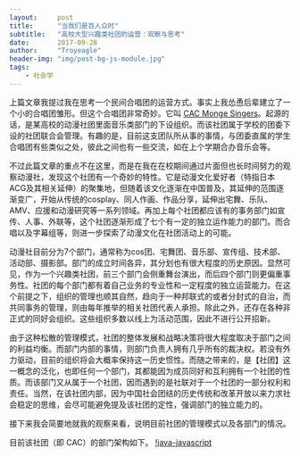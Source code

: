 ```yaml
---
layout:     post
title:      "当我们是百人众时"
subtitle:   "高校大型兴趣类社团的运营：观察与思考"
date:       2017-09-28
author:     "Troyeagle"
header-img: "img/post-bg-js-module.jpg"
tags:
    - 社会学
---
```

上篇文章我提过我在思考一个民间合唱团的运营方式。事实上我怂恿后辈建立了一个小的合唱团雏形。但这个合唱团非常奇妙。它叫 [CAC Monge Singers](http://monge.genefy.top)。起源的话，是某高校的动漫社团里面音乐类部门的下设组织。而该社团属于学校的团委下设的社团联合会管理。有趣的是，目前这支团队所从事的事情，与团委直属的学生合唱团有些类似之处，彼此之间也有一些交流，如在上个学期合办音乐会等。

不过此篇文章的重点不在这里，而是在我在在校期间通过片面但也长时间努力的观察动漫社，发现这个社团有一个奇妙的特性。它是动漫文化爱好者（特指日本ACG及其相关延伸）的聚集地，但随着该文化逐渐在中国普及，其延伸的范围逐渐变广，开始从传统的cosplay、同人作画、作品分享，延伸出宅舞、乐队、AMV、应援和动漫研究等一系列领域。再加上每个社团都应该有的事务部门如宣传、人事、外联等，这个社团逐渐形成了七个有一定的独立运作能力的部门。而合唱以及字幕组等，则进一步探索了动漫文化在社团活动上的可能。

动漫社目前分为7个部门，通常称为cos团、宅舞团、音乐部、宣传组、技术部、活动部、摄影部。部门的成立时间各异，其分划也有很大程度的历史原因。显然可见，作为一个兴趣类社团，前三个部门会侧重舞台演出，而后四个部门则更偏重事务性。社团的每个部门都有着自己业务的专业性和一定程度的独立运营能力。在这个前提之下，组织的管理也顺其自然，趋向于一种邦联式的或者分封式的自治，而共同事务的管理，则由每年推举的相关社团代表人承担。除此之外，还存在各种非正式的同好会组织。这些组织多数以线上为活动范围，因此不进行公开招新。

由于这种松散的管理模式，社团的整体发展和战略决策将很大程度取决于部门之间的利益均衡。而部门内部的事情，则部门负责人拥有几乎所有的裁决权。若没有外力驱动，目前的组织将会大概率保持这一历史惯性。而随之带来的，是【社团】这一概念的泛化，也即任何一个部门，其都能因为成员同好和互利拥有一个社团的性质。而该部门又从属于一个社团，因而遇到的是社联对于一个社团的一部分权利和责任。当然，在该社团内部，因为中国社会团结的历史传统和改革开放以来力求社会稳定的思维，会尽可能避免提及该社团的定性，强调部门的独立能力的。

接下来我会简要地就我的观察来看，说明目前社团的管理模式以及各部门的情况。

目前该社团（即 CAC）的部门架构如下。
[!java-javascript](/img/in-post/aboutCAC/CAC.png)